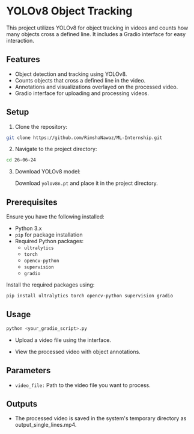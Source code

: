 # YOLOv8 Object Tracking

This project utilizes YOLOv8 for object tracking in videos and counts how many objects cross a defined line. It includes a Gradio interface for easy interaction.

## Features

- Object detection and tracking using YOLOv8.
- Counts objects that cross a defined line in the video.
- Annotations and visualizations overlayed on the processed video.
- Gradio interface for uploading and processing videos.

## Setup

1. Clone the repository:

``` bash 
git clone https://github.com/RimshaNawaz/ML-Internship.git
```

2. Navigate to the project directory:

``` bash 
cd 26-06-24
```
3. Download YOLOv8 model:

    Download `yolov8n.pt` and place it in the project directory.


## Prerequisites

Ensure you have the following installed:

- Python 3.x
- `pip` for package installation
- Required Python packages:
  - `ultralytics`
  - `torch`
  - `opencv-python`
  - `supervision`
  - `gradio`

Install the required packages using:

```bash
pip install ultralytics torch opencv-python supervision gradio
```    

## Usage

``` bash
python <your_gradio_script>.py
````
- Upload a video file using the interface.

- View the processed video with object annotations.    

## Parameters
- `video_file:` Path to the video file you want to process.

## Outputs

- The processed video is saved in the system's temporary directory as output_single_lines.mp4.
